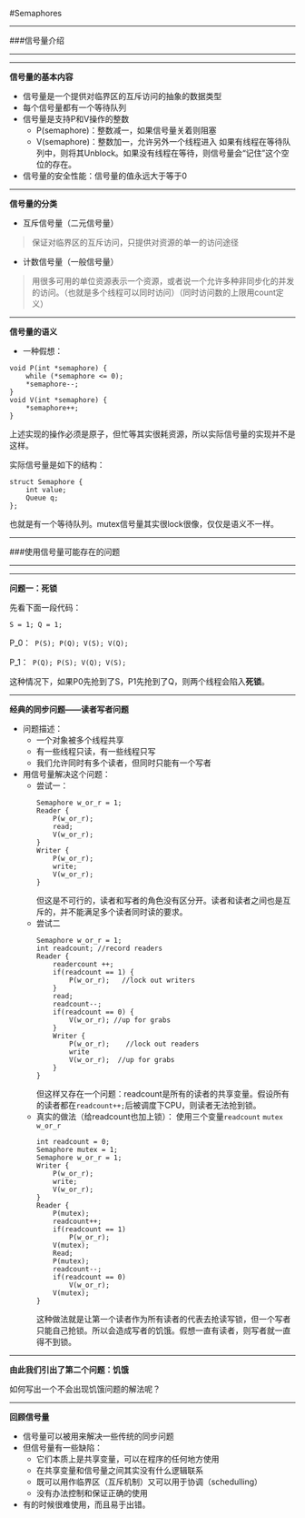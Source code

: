 #Semaphores

----

###信号量介绍

---

---
**信号量的基本内容**
- 信号量是一个提供对临界区的互斥访问的抽象的数据类型
- 每个信号量都有一个等待队列
- 信号量是支持P和V操作的整数
  - P(semaphore)：整数减一，如果信号量关着则阻塞
  - V(semaphore)：整数加一，允许另外一个线程进入
  如果有线程在等待队列中，则将其Unblock。如果没有线程在等待，则信号量会“记住”这个空位的存在。
- 信号量的安全性能：信号量的值永远大于等于0

---
**信号量的分类**
- 互斥信号量（二元信号量）
>保证对临界区的互斥访问，只提供对资源的单一的访问途径
- 计数信号量（一般信号量）
>用很多可用的单位资源表示一个资源，或者说一个允许多种非同步化的并发的访问。（也就是多个线程可以同时访问）（同时访问数的上限用count定义）

---
**信号量的语义**
- 一种假想：
```
void P(int *semaphore) {
    while (*semaphore <= 0);
    *semaphore--;
}
void V(int *semaphore) {
    *semaphore++;
}
```
上述实现的操作必须是原子，但忙等其实很耗资源，所以实际信号量的实现并不是这样。

实际信号量是如下的结构：
```
struct Semaphore {
    int value;
    Queue q;
};
```
也就是有一个等待队列。mutex信号量其实很lock很像，仅仅是语义不一样。

---

###使用信号量可能存在的问题

---

---
**问题一：死锁**

先看下面一段代码：

```S = 1; Q = 1;```

P_0：``` P(S); P(Q); V(S); V(Q);```

P_1：``` P(Q); P(S); V(Q); V(S);```

这种情况下，如果P0先抢到了S，P1先抢到了Q，则两个线程会陷入**死锁**。

---
**经典的同步问题——读者写者问题**
- 问题描述：
  - 一个对象被多个线程共享
  - 有一些线程只读，有一些线程只写
  - 我们允许同时有多个读者，但同时只能有一个写者
- 用信号量解决这个问题：
  - 尝试一：
    ```
    Semaphore w_or_r = 1;
    Reader {
        P(w_or_r);
        read;
        V(w_or_r);
    }
    Writer {
        P(w_or_r);
        write;
        V(w_or_r);
    }
    ```
    但这是不可行的，读者和写者的角色没有区分开。读者和读者之间也是互斥的，并不能满足多个读者同时读的要求。
  - 尝试二
    ```
    Semaphore w_or_r = 1;
    int readcount; //record readers
    Reader {
        readercount ++;
        if(readcount == 1) {
            P(w_or_r);   //lock out writers
        }
        read;
        readcount--;
        if(readcount == 0) {
            V(w_or_r); //up for grabs
        }
        Writer {
            P(w_or_r);    //lock out readers
            write
            V(w_or_r);  //up for grabs
        }
    }
    ```
    但这样又存在一个问题：readcount是所有的读者的共享变量。假设所有的读者都在`readcount++;`后被调度下CPU，则读者无法抢到锁。
  - 真实的做法（给readcount也加上锁）：
    使用三个变量`readcount` `mutex` `w_or_r`
    ```
    int readcount = 0; 
    Semaphore mutex = 1;
    Semaphore w_or_r = 1;
    Writer {
        P(w_or_r);
        write;
        V(w_or_r);
    }    
    Reader {
        P(mutex);
        readcount++;
        if(readcount == 1)
            P(w_or_r);
        V(mutex);
        Read;
        P(mutex);
        readcount--;
        if(readcount == 0)
            V(w_or_r);
        V(mutex);
    }
    ```
    这种做法就是让第一个读者作为所有读者的代表去抢读写锁，但一个写者只能自己抢锁。所以会造成写者的饥饿。假想一直有读者，则写者就一直得不到锁。


---
**由此我们引出了第二个问题：饥饿**

如何写出一个不会出现饥饿问题的解法呢？

---

**回顾信号量**
- 信号量可以被用来解决一些传统的同步问题
- 但信号量有一些缺陷：
  - 它们本质上是共享变量，可以在程序的任何地方使用
  - 在共享变量和信号量之间其实没有什么逻辑联系 
  - 既可以用作临界区（互斥机制）又可以用于协调（schedulling）
  - 没有办法控制和保证正确的使用
- 有的时候很难使用，而且易于出错。
